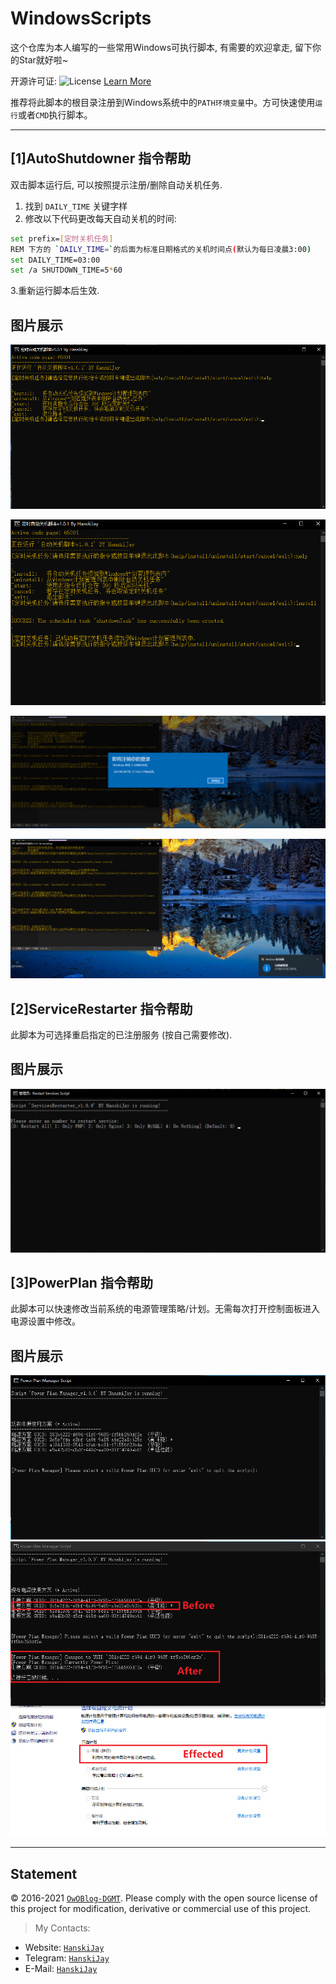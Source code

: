 # WindowsScripts
这个仓库为本人编写的一些常用Windows可执行脚本, 有需要的欢迎拿走, 留下你的Star就好啦~

开源许可证: ![License](https://img.shields.io/badge/License-MIT-blue.svg) [Learn More](https://opensource.org/licenses/MIT)

推荐将此脚本的根目录注册到Windows系统中的`PATH环境变量`中。方可快速使用`运行`或者`CMD`执行脚本。


------

## [1]AutoShutdowner 指令帮助
双击脚本运行后, 可以按照提示注册/删除自动关机任务.
1. 找到 `DAILY_TIME` 关键字样
2. 修改以下代码更改每天自动关机的时间:
```bash
set prefix=[定时关机任务]
REM 下方的 `DAILY_TIME=`的后面为标准日期格式的关机时间点(默认为每日凌晨3:00)
set DAILY_TIME=03:00
set /a SHUTDOWN_TIME=5*60
```
3.重新运行脚本后生效.

## 图片展示
![screenshot_help](pictures/AutoShutdowner/screenshot_help.png)

![screenshot_install](pictures/AutoShutdowner/screenshot_install.png)

![screenshot_start](pictures/AutoShutdowner/screenshot_start.png)

![screenshot_cancel](pictures/AutoShutdowner/screenshot_cancel.png)



## [2]ServiceRestarter 指令帮助
此脚本为可选择重启指定的已注册服务 (按自己需要修改).

## 图片展示
![screenshot_help](pictures/ServiceRestarter/screenshot_help.png)



## [3]PowerPlan 指令帮助
此脚本可以快速修改当前系统的电源管理策略/计划。无需每次打开控制面板进入电源设置中修改。

## 图片展示
![powerplan_help](pictures/PowerPlan/powerplan_help_1.png)
![powerplan_help](pictures/PowerPlan/powerplan_help_2.png)

------

## Statement
&copy; 2016-2021 [`OwOBlog-DGMT`](https://www.owoblog.com). Please comply with the open source license of this project for modification, derivative or commercial use of this project.

> My Contacts:
- Website: [`HanskiJay`](https://www.owoblog.com)
- Telegram: [`HanskiJay`](https://t.me/HanskiJay)
- E-Mail: [`HanskiJay`](mailto:support@owoblog.com)
